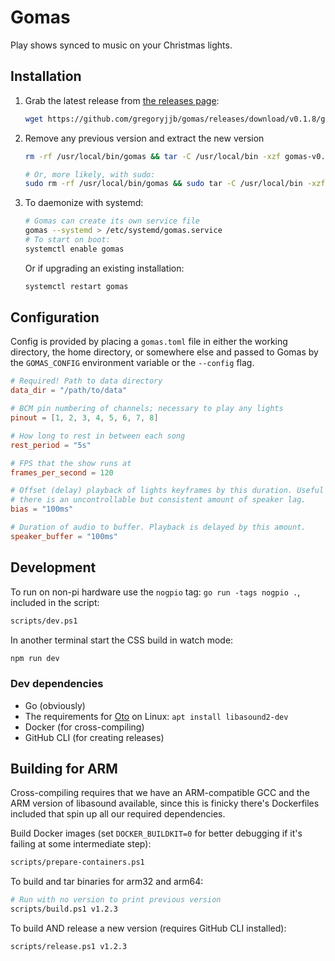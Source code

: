 # Gomas

Play shows synced to music on your Christmas lights.

## Installation

1. Grab the latest release from [the releases page](https://github.com/gregoryjjb/gomas/releases/latest):
    ```sh
    wget https://github.com/gregoryjjb/gomas/releases/download/v0.1.8/gomas-v0.1.8-arm64.tgz
    ```

2. Remove any previous version and extract the new version
    ```sh
    rm -rf /usr/local/bin/gomas && tar -C /usr/local/bin -xzf gomas-v0.1.8-arm64.tgz

    # Or, more likely, with sudo:
    sudo rm -rf /usr/local/bin/gomas && sudo tar -C /usr/local/bin -xzf gomas-v0.1.8-arm64.tgz
     ```

3. To daemonize with systemd:
    ```sh
    # Gomas can create its own service file
    gomas --systemd > /etc/systemd/gomas.service
    # To start on boot:
    systemctl enable gomas
    ```
    Or if upgrading an existing installation:
    ```sh
    systemctl restart gomas
    ```

## Configuration

Config is provided by placing a `gomas.toml` file in either the working directory, the home directory, or somewhere else and passed to Gomas by the `GOMAS_CONFIG` environment variable or the `--config` flag.

```toml
# Required! Path to data directory
data_dir = "/path/to/data"

# BCM pin numbering of channels; necessary to play any lights
pinout = [1, 2, 3, 4, 5, 6, 7, 8]

# How long to rest in between each song
rest_period = "5s"

# FPS that the show runs at
frames_per_second = 120

# Offset (delay) playback of lights keyframes by this duration. Useful if 
# there is an uncontrollable but consistent amount of speaker lag.
bias = "100ms"

# Duration of audio to buffer. Playback is delayed by this amount.
speaker_buffer = "100ms"
```

## Development

To run on non-pi hardware use the `nogpio` tag: `go run -tags nogpio .`, included in the script:

```sh
scripts/dev.ps1
```

In another terminal start the CSS build in watch mode:

```sh
npm run dev
```

### Dev dependencies

- Go (obviously)
- The requirements for [Oto](https://github.com/hajimehoshi/oto) on Linux: `apt install libasound2-dev` 
- Docker (for cross-compiling)
- GitHub CLI (for creating releases)

## Building for ARM

Cross-compiling requires that we have an ARM-compatible GCC and the ARM version of libasound available, since this is finicky there's Dockerfiles included that spin up all our required dependencies.

Build Docker images (set `DOCKER_BUILDKIT=0` for better debugging if it's failing at some intermediate step):

```sh
scripts/prepare-containers.ps1
```

To build and tar binaries for arm32 and arm64:

```sh
# Run with no version to print previous version
scripts/build.ps1 v1.2.3
```

To build AND release a new version (requires GitHub CLI installed):

```sh
scripts/release.ps1 v1.2.3
```
